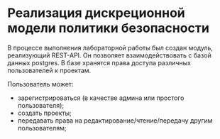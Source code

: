 # Реализация дискреционной модели политики безопасности

В процессе выполнения лабораторной работы был создан модуль, 
реализующий REST-API. Он позволяет взаимодействовать с базой 
данных postgres. В базе хранятся права доступа различных пользователей к проектам.

Пользователь может:
- зарегистрироваться (в качестве админа или простого пользователя); 
- создать проекты;
- передавать права на редактирование/чтение/передачу другим пользователям;